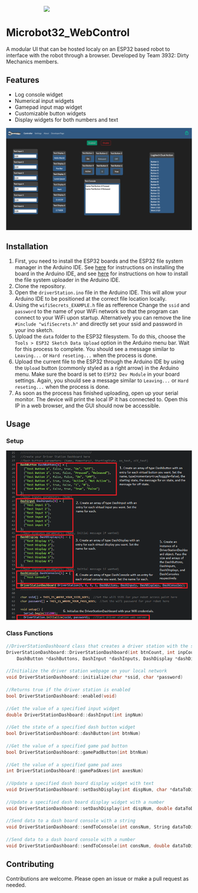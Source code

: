 <img style="display: block; margin: 1em auto;" src="https://scontent.fmia1-2.fna.fbcdn.net/v/t31.0-8/1537996_643339182393245_311708371_o.jpg?_nc_cat=111&_nc_sid=dd9801&_nc_ohc=UOODvqq0MX4AX_t4t31&_nc_ht=scontent.fmia1-2.fna&oh=3ad350539cb8503f455ead9bff3d8a8d&oe=5F91DB74" width="300"></img>

# Microbot32_WebControl
A modular UI that can be hosted localy on an ESP32 based robot to interface with the robot through a browser. Developed by Team 3932: Dirty Mechanics members.

## Features
* Log console widget
* Numerical input widgets
* Gamepad input map widget
* Customizable button widgets
* Display widgets for both numbers and text

![UI_Example image](/images/UI_Example.png)

## Installation
1. First, you need to install the ESP32 boards and the ESP32 file system manager in the Arduino IDE. See [here](https://randomnerdtutorials.com/installing-the-esp32-board-in-arduino-ide-windows-instructions/) for instructions on installing the board in the Arduino IDE, and see [here](https://randomnerdtutorials.com/install-esp32-filesystem-uploader-arduino-ide/) for instructions on how to install the file system uploader in the Arduino IDE.
2. Clone the repository.
3. Open the `driverStation.ino` file in the Arduino IDE. This will allow your Arduino IDE to be positioned at the correct file location locally.
4. Using the `wifiSecrets_EXAMPLE.h` file as refference Change the `ssid` and `password` to the name of your WiFi network so that the program can connect to your WiFi upon startup. Alternatively you can remove the line `#include "wifiSecrets.h"` and directly set your ssid and password in your ino sketch.
5. Upload the `data` folder to the ESP32 filesystem. To do this, choose the `Tools > ESP32 Sketch Data Upload` option in the Arduino menu bar. Wait for this process to complete. You should see a message similar to `Leaving...` or `Hard reseting...` when the process is done.
6. Upload the current file to the ESP32 through the Arduino IDE by using the `Upload` button (commonly styled as a right arrow) in the Arduino menu. Make sure the board is set to `ESP32 Dev Module` in your board settings. Again, you should see a message similar to `Leaving...` or `Hard reseting...` when the process is done.
7. As soon as the process has finished uploading, open up your serial monitor. The device will print the local IP it has connected to. Open this IP in a web browser, and the GUI should now be accessible.

## Usage
### Setup
![dashboardConfigurationExample image](/images/dashboardConfigurationExample.PNG)

### Class Functions
```C++ 
//DriverStationDashboard class that creates a driver station with the specified widgets
DriverStationDashboard::DriverStationDashboard(int btnCount, int inpCount, int dispCount,
    DashButton *dashButtons, DashInput *dashInputs, DashDisplay *dashDisplays)

//Initialize the driver station webpage on your local network
void DriverStationDashboard::initialize(char *ssid, char *password)

//Returns true if the driver station is enabled
bool DriverStationDashboard::enabled(void)

//Get the value of a specified input widget
double DriverStationDashboard::dashInput(int inpNum)

//Get the state of a specified dash button widget 
bool DriverStationDashboard::dashButton(int btnNum)

//Get the value of a specified game pad button
bool DriverStationDashboard::gamePadButton(int btnNum)

//Get the value of a specified game pad axes 
int DriverStationDashboard::gamePadAxes(int axesNum)

//Update a specified dash board display widget with text
void DriverStationDashboard::setDashDisplay(int dispNum, char *dataToDisplay)

//Update a specified dash board display widget with a number
void DriverStationDashboard::setDashDisplay(int dispNum, double dataToDisplay)

//Send data to a dash board console with a string
void DriverStationDashboard::sendToConsole(int consNum, String dataToDisplay)

//Send data to a dash board console with a number
void DriverStationDashboard::sendToConsole(int consNum, double dataToDisplay)
```

## Contributing
Contributions are welcome. Please open an issue or make a pull request as needed.
